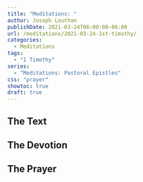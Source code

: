 ```yaml
---
title: "Meditations: "
author: Joseph Louthan
publishDate: 2021-03-24T06:00:00-06:00
url: /meditations/2021-03-24-1st-timothy/
categories:
  - Meditations
tags:
  - "1 Timothy"
series:
  - "Meditations: Pastoral Epistles"
css: "prayer"
showtoc: true
draft: true
---
```


## The Text


## The Devotion


## The Prayer

<div style="font-variant: small-caps;">

</div>

```text

```
